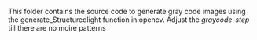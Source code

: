 
This folder contains the source code to generate gray code images using the generate_Structuredlight function in opencv. Adjust the *graycode-step* till there are no moire
patterns
